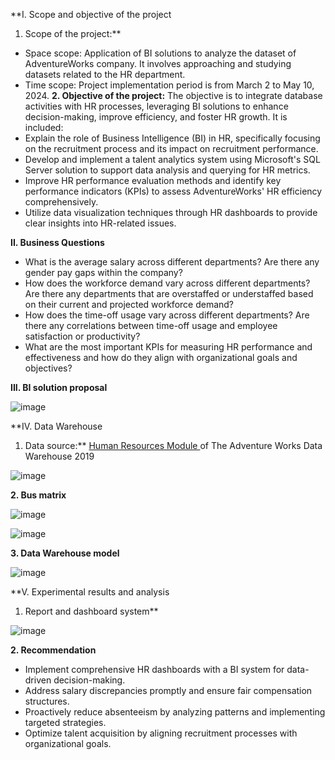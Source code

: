**I. Scope and objective of the project
1. Scope of the project:**
- Space scope: Application of BI solutions to analyze the dataset of AdventureWorks company. It involves approaching and studying datasets related to the HR department.
- Time scope: Project implementation period is from March 2 to May 10, 2024.
**2. Objective of the project:**
The objective is to integrate database activities with HR processes, leveraging BI solutions to enhance decision-making, improve efficiency, and foster HR growth. It is included:
- Explain the role of Business Intelligence (BI) in HR, specifically focusing on the recruitment process and its impact on recruitment performance.
- Develop and implement a talent analytics system using Microsoft's SQL Server solution to support data analysis and querying for HR metrics.
- Improve HR performance evaluation methods and identify key performance indicators (KPIs) to assess AdventureWorks' HR efficiency comprehensively.
- Utilize data visualization techniques through HR dashboards to provide clear insights into HR-related issues.

**II. Business Questions**
- What is the average salary across different departments? Are there any gender pay gaps within the company?
- How does the workforce demand vary across different departments? Are there any departments that are overstaffed or understaffed based on their current and projected workforce demand?
- How does the time-off usage vary across different departments? Are there any correlations between time-off usage and employee satisfaction or productivity?
- What are the most important KPIs for measuring HR performance and effectiveness and how do they align with organizational goals and objectives?

**III.  BI solution proposal**

![image](https://github.com/HuynhNgocDung4060390/Business-Intelligence-Solution-for-Hr-Module-of-AdventureWorks/assets/150424521/3d7bfea9-8f04-47e1-9967-8bef7d36ab78)

**IV. Data Warehouse
1. Data source:**
[Human Resources Module ]([url](https://dataedo.com/samples/html/AdventureWorks/doc/AdventureWorks_2/modules/Human_Resources_9/module.html))of The Adventure Works Data Warehouse 2019

![image](https://github.com/HuynhNgocDung4060390/Business-Intelligence-Solution-for-Hr-Module-of-AdventureWorks/assets/150424521/a0d9dc8a-dd45-4d0b-8c71-0c4137784dd9)


**2. Bus matrix**

![image](https://github.com/HuynhNgocDung4060390/Business-Intelligence-Solution-for-Hr-Module-of-AdventureWorks/assets/150424521/903e1509-f4a1-4d6b-967d-f323a1f12c10)

![image](https://github.com/HuynhNgocDung4060390/Business-Intelligence-Solution-for-Hr-Module-of-AdventureWorks/assets/150424521/68cd63e3-3322-4e2f-a0b0-5f6730c52810)

**3. Data Warehouse model**

![image](https://github.com/HuynhNgocDung4060390/Business-Intelligence-Solution-for-Hr-Module-of-AdventureWorks/assets/150424521/041a1a6b-e249-40c9-95ed-fb3ec0d7a4c1)

**V. Experimental results and analysis
1. Report and dashboard system**

![image](https://github.com/HuynhNgocDung4060390/Business-Intelligence-Solution-for-Hr-Module-of-AdventureWorks/assets/150424521/bc83f83e-bc69-44bd-8634-283b45f2c20f)

**2. Recommendation**
- Implement comprehensive HR dashboards with a BI system for data-driven decision-making.
- Address salary discrepancies promptly and ensure fair compensation structures.
- Proactively reduce absenteeism by analyzing patterns and implementing targeted strategies.
- Optimize talent acquisition by aligning recruitment processes with organizational goals.
